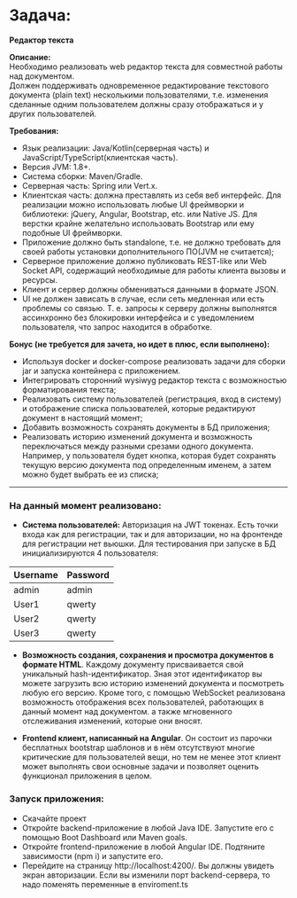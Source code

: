 # Задача:

**Редактор текста**  

**Описание:**  
Необходимо реализовать web редактор текста для совместной работы над документом.  
Должен поддерживать одновременное редактирование текстового документа (plain text) несколькими пользователями, т.е. изменения сделанные одним пользователем должны сразу отображаться и у других пользователей.  
  
**Требования:**  
 - Язык реализации: Java/Kotlin(серверная часть) и JavaScript/TypeScript(клиентская часть).  
 - Версия JVM: 1.8+.  
 - Система сборки: Maven/Gradle.  
 - Серверная часть: Spring или Vert.x.  
 - Клиентская часть: должна преставлять из себя веб интерфейс. Для реализации можно использовать любые UI фреймворки и библиотеки: jQuery, Angular, Bootstrap, etc. или Native JS. Для верстки крайне желательно использовать Bootstrap или ему подобные UI фреймворки.  
 - Приложение должно быть standalone, т.е. не должно требовать для своей работы установки дополнительного ПО(JVM не считается);  
 - Серверное приложение должно публиковать REST-like или Web Socket API, содержащий необходимые для работы клиента вызовы и ресурсы.  
 - Клиент и сервер должны обмениваться данными в формате JSON.  
 - UI не должен зависать в случае, если сеть медленная или есть проблемы со связью. Т. е. запросы к серверу должны выполнятся ассинхронно без блокировки интерфейса и с уведомлением пользователя, что запрос находится в обработке.  
  
**Бонус (не требуется для зачета, но идет в плюс, если выполнено):**  
 - Используя docker и docker-compose реализовать задачи для сборки jar и запуска контейнера с приложением.  
 - Интегрировать сторонний wysiwyg редактор текста с возможностью форматирования текста;  
 - Реализовать систему пользователей (регистрация, вход в систему) и отображение списка пользователей, которые редактируют документ в настоящий момент;  
 - Добавить возможность сохранять документы в БД приложения;  
 - Реализовать историю изменений документа и возможность переключаться между разными срезами одного документа. Например, у пользователя будет кнопка, которая будет сохранять текущую версию документа под определенным именем, а затем можно будет выбрать ее из списка;
---------------------------
### На данный момент реализовано:
 - **Система пользователей:** Авторизация на JWT токенах. Есть точки входа как для регистрации, так и для авторизации, но на фронтенде для регистрации нет вьюшки. Для тестирования при запуске в БД инициализируются 4 пользователя:
		
|Username| Password |
|--|--|
| admin |admin|
|User1|qwerty|
|User2|qwerty|
|User3|qwerty|

- **Возможность создания, сохранения и просмотра документов в формате HTML**. Каждому документу присваивается свой уникальный hash-идентификатор. Зная этот идентификатор вы можете загрузить всю историю изменений документа и посмотреть любую его версию. Кроме того, с помощью WebSocket реализована возможность отображения всех пользователей, работающих в данный момент над документом. а также мгновенного отслеживания изменений, которые они вносят.

- **Frontend клиент, написанный на Angular**. Он состоит из парочки бесплатных bootstrap шаблонов и в нём отсутствуют многие критические для пользователей вещи, но тем не менее этот клиент может выполнять свои основные задачи и позволяет оценить функционал приложения в целом.

### Запуск приложения:

 - Скачайте проект
 - Откройте backend-приложение в любой Java IDE. Запустите его с помощью Boot Dashboard или Maven goals.
 - Откройте frontend-приложение в любой Angular IDE. Подтяните зависимости (npm i) и запустите его.
 - Перейдите на страницу http://localhost:4200/. Вы должны увидеть экран авторизации. Если вы изменили порт backend-сервера, то надо поменять переменные в enviroment.ts
